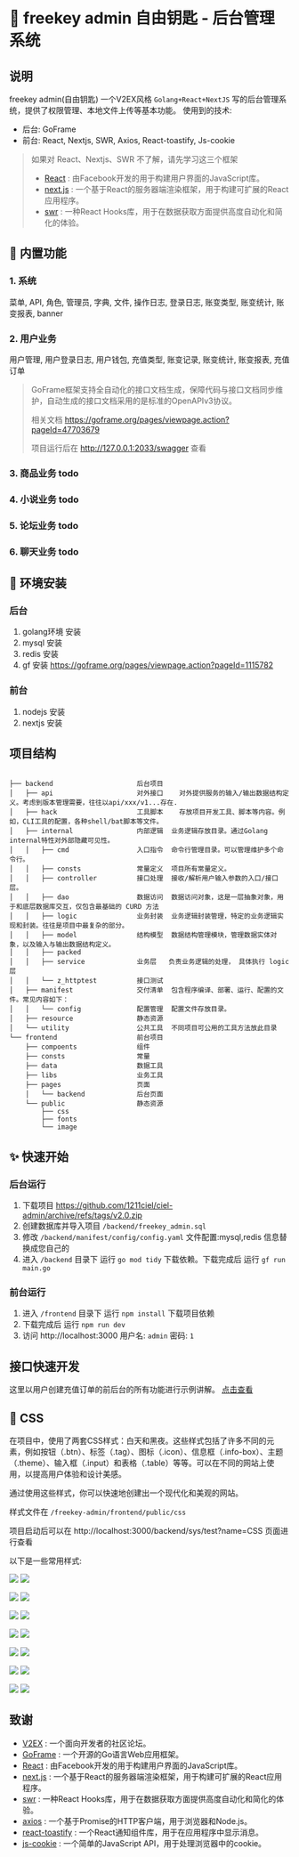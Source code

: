 # 🍉 freekey admin 自由钥匙 - 后台管理系统

## 说明

freekey admin(自由钥匙) 一个V2EX风格 `Golang+React+NextJS` 写的后台管理系统，提供了权限管理、本地文件上传等基本功能。
使用到的技术:

- 后台: GoFrame
- 前台: React, Nextjs, SWR, Axios, React-toastify, Js-cookie

> 如果对 React、Nextjs、SWR 不了解，请先学习这三个框架
> - [React](https://github.com/facebook/react) : 由Facebook开发的用于构建用户界面的JavaScript库。
> - [next.js](https://github.com/vercel/next.js) : 一个基于React的服务器端渲染框架，用于构建可扩展的React应用程序。
> - [swr](https://github.com/vercel/swr) : 一种React Hooks库，用于在数据获取方面提供高度自动化和简化的体验。

## 🍒 内置功能

### 1. 系统

菜单, API, 角色, 管理员, 字典, 文件, 操作日志, 登录日志, 账变类型, 账变统计, 账变报表, banner

### 2. 用户业务

用户管理, 用户登录日志, 用户钱包, 充值类型, 账变记录, 账变统计, 账变报表, 充值订单
> GoFrame框架支持全自动化的接口文档生成，保障代码与接口文档同步维护，自动生成的接口文档采用的是标准的OpenAPIv3协议。
>
> 相关文档 https://goframe.org/pages/viewpage.action?pageId=47703679
>
> 项目运行后在 http://127.0.0.1:2033/swagger 查看

### 3. 商品业务 todo

### 4. 小说业务 todo

### 5. 论坛业务 todo

### 6. 聊天业务 todo

## 🌸 环境安装

### 后台

1. golang环境 安装
2. mysql 安装
3. redis 安装
4. gf 安装 https://goframe.org/pages/viewpage.action?pageId=1115782

### 前台

1. nodejs 安装
2. nextjs 安装

## 项目结构

```text

├── backend                     后台项目 
│   ├── api                     对外接口	对外提供服务的输入/输出数据结构定义。考虑到版本管理需要，往往以api/xxx/v1...存在.
│   ├── hack                    工具脚本	存放项目开发工具、脚本等内容。例如，CLI工具的配置，各种shell/bat脚本等文件。
│   ├── internal                内部逻辑  业务逻辑存放目录。通过Golang internal特性对外部隐藏可见性。
│   │   ├── cmd                 入口指令  命令行管理目录。可以管理维护多个命令行。
│   │   ├── consts              常量定义  项目所有常量定义。
│   │   ├── controller          接口处理  接收/解析用户输入参数的入口/接口层。
│   │   ├── dao                 数据访问  数据访问对象，这是一层抽象对象，用于和底层数据库交互，仅包含最基础的 CURD 方法
│   │   ├── logic               业务封装  业务逻辑封装管理，特定的业务逻辑实现和封装。往往是项目中最复杂的部分。
│   │   ├── model               结构模型  数据结构管理模块，管理数据实体对象，以及输入与输出数据结构定义。
│   │   ├── packed
│   │   ├── service             业务层   负责业务逻辑的处理， 具体执行 logic 层
│   │   └── z_httptest          接口测试 
│   ├── manifest                交付清单  包含程序编译、部署、运行、配置的文件。常见内容如下：
│   │   └── config              配置管理  配置文件存放目录。
│   ├── resource                静态资源
│   └── utility                 公共工具  不同项目可公用的工具方法放此目录
└── frontend                    前台项目
    ├── compoents               组件
    ├── consts                  常量
    ├── data                    数据工具
    ├── libs                    业务工具
    ├── pages                   页面
    │   └── backend             后台页面
    └── public                  静态资源
        ├── css
        ├── fonts
        └── image
```

## ✨️ 快速开始

### 后台运行

1. 下载项目 https://github.com/1211ciel/ciel-admin/archive/refs/tags/v2.0.zip
2. 创建数据库并导入项目 `/backend/freekey_admin.sql`
3. 修改 `/backend/manifest/config/config.yaml` 文件配置:mysql,redis 信息替换成您自己的
4. 进入 `/backend` 目录下 运行 `go mod tidy` 下载依赖。下载完成后 运行 `gf run main.go`

### 前台运行

1. 进入 `/frontend` 目录下 运行 `npm install` 下载项目依赖
2. 下载完成后 运行 `npm run dev`
3. 访问  http://localhost:3000 用户名: `admin` 密码: `1`

## 接口快速开发

这里以用户创建充值订单的前后台的所有功能进行示例讲解。 [点击查看](docs/demo_interface.md)

## 🌈 CSS

在项目中，使用了两套CSS样式：白天和黑夜。这些样式包括了许多不同的元素，例如按钮（.btn）、标签（.tag）、图标（.icon）、信息框（.info-box）、主题（.theme）、输入框（.input）和表格（.table）等等。可以在不同的网站上使用，以提高用户体验和设计美感。

通过使用这些样式，你可以快速地创建出一个现代化和美观的网站。

样式文件在 `/freekey-admin/frontend/public/css`

项目启动后可以在 http://localhost:3000/backend/sys/test?name=CSS 页面进行查看

以下是一些常用样式:

![](docs/btn.jpg)
![](docs/btn-dark.jpg)

![](docs/link.jpg)
![](docs/link-dark.jpg)

![](docs/tag.jpg)
![](docs/tag-dark.jpg)

![](docs/icon.jpg)
![](docs/icon-dark.jpg)

![](docs/info-box.jpg)
![](docs/info-box-dark.jpg)

![](docs/theme.jpg)
![](docs/theme-dark.jpg)

![](docs/table.jpg)
![](docs/table-dark.jpg)

## 致谢

- [V2EX](https://www.v2ex.com/) : 一个面向开发者的社区论坛。
- [GoFrame](https://github.com/gogf/gf) : 一个开源的Go语言Web应用框架。
- [React](https://github.com/facebook/react) : 由Facebook开发的用于构建用户界面的JavaScript库。
- [next.js](https://github.com/vercel/next.js) : 一个基于React的服务器端渲染框架，用于构建可扩展的React应用程序。
- [swr](https://github.com/vercel/swr) : 一种React Hooks库，用于在数据获取方面提供高度自动化和简化的体验。
- [axios](https://github.com/axios/axios) : 一个基于Promise的HTTP客户端，用于浏览器和Node.js。
- [react-toastify](https://github.com/fkhadra/react-toastify) :  一个React通知组件库，用于在应用程序中显示消息。
- [js-cookie](https://github.com/js-cookie/js-cookie) : 一个简单的JavaScript API，用于处理浏览器中的cookie。
